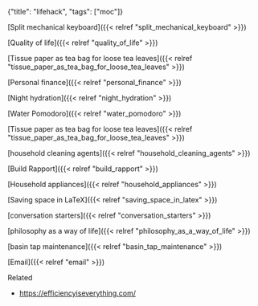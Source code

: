 {"title": "lifehack", "tags": ["moc"]}

[Split mechanical keyboard]({{< relref "split_mechanical_keyboard" >}})

[Quality of life]({{< relref "quality_of_life" >}})

[Tissue paper as tea bag for loose tea leaves]({{< relref "tissue_paper_as_tea_bag_for_loose_tea_leaves" >}})

[Personal finance]({{< relref "personal_finance" >}})

[Night hydration]({{< relref "night_hydration" >}})

[Water Pomodoro]({{< relref "water_pomodoro" >}})

[Tissue paper as tea bag for loose tea leaves]({{< relref "tissue_paper_as_tea_bag_for_loose_tea_leaves" >}})

[household cleaning agents]({{< relref "household_cleaning_agents" >}})

[Build Rapport]({{< relref "build_rapport" >}})

[Household appliances]({{< relref "household_appliances" >}})

[Saving space in LaTeX]({{< relref "saving_space_in_latex" >}})

[conversation starters]({{< relref "conversation_starters" >}})

[philosophy as a way of life]({{< relref "philosophy_as_a_way_of_life" >}})

[basin tap maintenance]({{< relref "basin_tap_maintenance" >}})

[Email]({{< relref "email" >}})

Related
* https://efficiencyiseverything.com/

